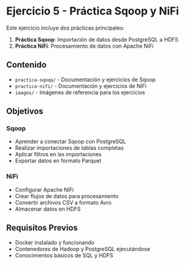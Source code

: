 # Ejercicio 5 - Práctica Sqoop y NiFi

Este ejercicio incluye dos prácticas principales:
1. **Práctica Sqoop**: Importación de datos desde PostgreSQL a HDFS
2. **Práctica NiFi**: Procesamiento de datos con Apache NiFi

## Contenido

- `practica-sqoop/` - Documentación y ejercicios de Sqoop
- `practica-nifi/` - Documentación y ejercicios de NiFi
- `images/` - Imágenes de referencia para los ejercicios

## Objetivos

### Sqoop
- Aprender a conectar Sqoop con PostgreSQL
- Realizar importaciones de tablas completas
- Aplicar filtros en las importaciones
- Exportar datos en formato Parquet

### NiFi
- Configurar Apache NiFi
- Crear flujos de datos para procesamiento
- Convertir archivos CSV a formato Avro
- Almacenar datos en HDFS

## Requisitos Previos

- Docker instalado y funcionando
- Contenedores de Hadoop y PostgreSQL ejecutándose
- Conocimientos básicos de SQL y HDFS
